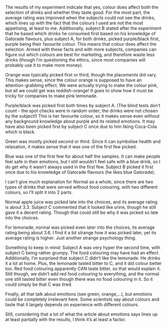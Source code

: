The results of my experiment indicate that yes, colour does affect both the selection of drinks and whether they taste good. For the most part, the average rating was improved when the subjects could not see the drinks, which lines up with the fact that the colours I used are not the most appetising, at least to me. Additionally, subject B stated after the experiment that he based which drinks he consumed first based on his knowledge of Gatorade flavours, plus subject A, for both drinks, picked purple/black first, purple being their favourite colour. This means that colour does affect the selection. Armed with these facts and with more subjects, companies can figure out which colours are best for marketing, and therefore waste less drinks (though I’m questioning the ethics, since most companies will probably use it to make more money).

<div id="more">
Orange was typically picked first or third, though the placements did vary. This makes sense, since the colour orange is supposed to have an attention-grabbing effect. We were actually trying to make the colour pink, but all we could get was reddish-orange! It goes to show how it must be tricky for companies to make pink lemonade.
  
Purple/black was picked first both times by subject A. (The blind tests don’t count - the spot checks were in random order; the drinks were not chosen by the subject!) This is her favourite colour, so it makes sense even without any background knowledge about purple and its related emotions. It may have also been picked first by subject C once due to him liking Coca-Cola which is black.

Green was mostly picked second or third. Since it can symbolise health and relaxation, it makes sense that it was one of the first few picked.

Blue was one of the first few for about half the samples. It can make people feel safe in their emotions, but I still wouldn’t feel safe with a blue drink, so I do get why it wasn’t always used in the first few. Subject B picked it first once due to his knowledge of Gatorade flavours (he likes blue Gatorade). 

I can’t give much explanation for Normal as a whole, since there are two types of drinks that were served without food colouring, with two different colours, so I’ll split it into 2 parts.

Normal apple juice was picked late into the choices, and its average rating is about 3.3. Subject C commented that it looked like urine, though he still gave it a decent rating. Though that could still be why it was picked so late into the choices.

For lemonade, normal was picked even later into the choices, its average rating being about 3.6. I find it a bit strange how it was picked later, yet its average rating is higher. Just another strange psychology thing.

Something to keep in mind: Subject A was very hyper the second time, with subject C being rather grumpy. The food colouring may have had an effect. Additionally, I’m surprised that subject C didn’t like the lemonade. He drinks it a lot at home. Plus, the lemonade tasted bitter to C, and it did colour better too. Red food colouring apparently CAN taste bitter, so that would explain it. Still though, we didn’t add red food colouring to everything, and the normal one still tasted bitter even though there was no food colouring in it. So it could simply be that C was tired. 

Finally, all that talk about emotions (see green, orange,...), but emotions could be completely irrelevant here. Some scientists say about colours and taste that it largely depends on experience with different colours.

Still, considering that a lot of what the article about emotions says lines up at least partially with the results, I think it’s at least a factor.
